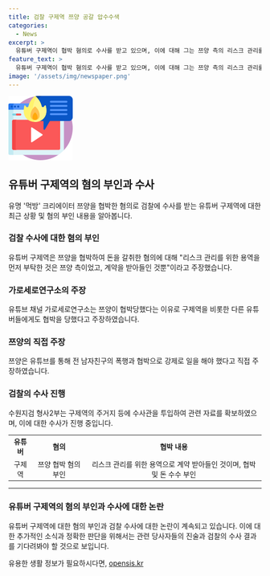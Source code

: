 ```yaml
---
title: 검찰 구제역 쯔양 공갈 압수수색
categories:
  - News
excerpt: >
  유튜버 구제역이 협박 혐의로 수사를 받고 있으며, 이에 대해 그는 쯔양 측의 리스크 관리를 위한 용역을 받아들인 것뿐이라고 주장했다. 그는 혐의를 부인하며 쯔양으로부터 한 푼도 받지 않았다고 밝혔으나, 검찰은 강제수사에 착수했다. 또한, 다른 유튜버들도 협박당했다는 주장이 제기되었고, 쯔양은 이에 대해 전 남자친구의 폭행과 강제로 일을 해야 했다고 밝혔다. 이에 관심이 쏠리고 있는 상황이다.
feature_text: >
  유튜버 구제역이 협박 혐의로 수사를 받고 있으며, 이에 대해 그는 쯔양 측의 리스크 관리를 위한 용역을 받아들인 것뿐이라고 주장했다. 그는 혐의를 부인하며 쯔양으로부터 한 푼도 받지 않았다고 밝혔으나, 검찰은 강제수사에 착수했다. 또한, 다른 유튜버들도 협박당했다는 주장이 제기되었고, 쯔양은 이에 대해 전 남자친구의 폭행과 강제로 일을 해야 했다고 밝혔다. 이에 관심이 쏠리고 있는 상황이다.
image: '/assets/img/newspaper.png'
---
```


<p><img src="/assets/img/news.png" alt="rentncar 속보" /></p>

<h2 data-ke-size="size26">유튜버 구제역의 혐의 부인과 수사</h2>

<p data-ke-size="size16">유명 '먹방' 크리에이터 쯔양을 협박한 혐의로 검찰에 수사를 받는 유튜버 구제역에 대한 최근 상황 및 혐의 부인 내용을 알아봅니다.</p>

<h3>검찰 수사에 대한 혐의 부인</h3>

<p data-ke-size="size16">유튜버 구제역은 쯔양을 협박하여 돈을 갈취한 혐의에 대해 "리스크 관리를 위한 용역을 먼저 부탁한 것은 쯔양 측이었고, 계약을 받아들인 것뿐"이라고 주장했습니다.</p>

<h3>가로세로연구소의 주장</h3>

<p data-ke-size="size16">유튜브 채널 가로세로연구소는 쯔양이 협박당했다는 이유로 구제역을 비롯한 다른 유튜버들에게도 협박을 당했다고 주장하였습니다.</p>

<h3>쯔양의 직접 주장</h3>

<p data-ke-size="size16">쯔양은 유튜브를 통해 전 남자친구의 폭행과 협박으로 강제로 일을 해야 했다고 직접 주장하였습니다.</p>

<h3>검찰의 수사 진행</h3>

<p data-ke-size="size16">수원지검 형사2부는 구제역의 주거지 등에 수사관을 투입하여 관련 자료를 확보하였으며, 이에 대한 수사가 진행 중입니다.</p>

<table>
  <tr>
    <td style="text-align: center; height: 17px;"><b>유튜버</b></td>
    <td style="text-align: center; height: 17px;"><b>혐의</b></td>
    <td style="text-align: center; height: 17px;"><b>협박 내용</b></td>
  </tr>
  <tr>
    <td style="text-align: center; height: 17px;">구제역</td>
    <td style="text-align: center; height: 17px;">쯔양 협박 혐의 부인</td>
    <td style="text-align: center; height: 17px;">리스크 관리를 위한 용역으로 계약 받아들인 것이며, 협박 및 돈 수수 부인</td>
  </tr>
</table>

<hr>

<h3>유튜버 구제역의 혐의 부인과 수사에 대한 논란</h3>

<p data-ke-size="size16">유튜버 구제역에 대한 혐의 부인과 검찰 수사에 대한 논란이 계속되고 있습니다. 이에 대한 추가적인 소식과 정확한 판단을 위해서는 관련 당사자들의 진술과 검찰의 수사 결과를 기다려봐야 할 것으로 보입니다.</p>
유용한 생활 정보가 필요하시다면, <a href="https://opensis.kr" rel="dofollow">opensis.kr</a>


